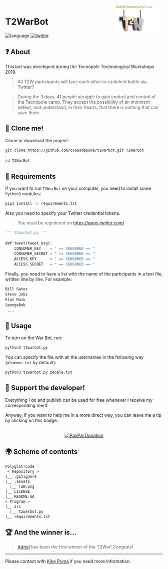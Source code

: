 <img src=".assets/T2W.png" align="right" width="150">

# T2WarBot
![language](https://img.shields.io/badge/language-python%203-blue.svg?style=for-the-badge) [![twitter](https://img.shields.io/badge/twitter-@t2_war-blue.svg?style=for-the-badge&logo=twitter)](https://twitter.com/t2_war)

:question: About
---

This bot was developed during the Tecnópole Technological Workshops 2019.

> All T2W participants will face each other in a pitched battle via... Twitter?

> During the 3 days, 41 people struggle to gain control and control of the Tecnópole camp. They accept the possibility of an imminent defeat, and understand, in their hearts, that there is nothing that can save them.



:vhs: Clone me!
----
Clone or download the project:

```sh
git clone https://github.com/cosasdepuma/t2warbot.git T2WarBot

cd T2WarBot
```

:electric_plug: Requirements
----
If you want to run `T2WarBot` on your computer, you need to install some `Python3` modules:

```sh
pip3 install -r requirements.txt
```

Also you need to specify your Twitter credential tokens. 

> You must be registered on https://apps.twitter.com/

```py
''' t2warbot.py '''

def tweet(tweet_msg):
    CONSUMER_KEY    = " == CENSORED == "
    CONSUMER_SECRET = " == CENSORED == "   
    ACCESS_KEY      = " == CENSORED == "    
    ACCESS_SECRET   = " == CENSORED == "
```

Finally, you need to have a list with the name of the participants in a text file, written line by line. For example:

```sh
Bill Gates
Steve Jobs
Elon Musk
SpongeBob
 ...
```

:runner: Usage
----
To turn on the War Bot, run:

```sh
python3 t2warbot.py
```

You can specify the file with all the usernames in the following way (`alumnos.txt` by default):

```sh
python3 t2warbot.py people.txt
```

:octopus: Support the developer!
----
Everything I do and publish can be used for free whenever I receive my corresponding merit.

Anyway, if you want to help me in a more direct way, you can leave me a tip by clicking on this badge:

<p align="center">
    </br>
    <a href="https://www.paypal.me/cosasdepuma/"><img src="https://img.shields.io/badge/Donate-PayPal-blue.svg?style=for-the-badge" alt="PayPal Donation"></img></a>
</p>


:earth_africa: Scheme of contents
----
```
Polyglot-Code
 < Repository >
|__ .gitignore
|__ .assets
  |__ T2W.png
|__ LICENSE
|__ README.md
< Program >
|__ src
  |__ t2warbot.py
|__ requirements.txt
```

:trophy: And the winner is...
----

> [Adriel](https://twitter.com/t2_war/status/1149673008715292672) has been the first winner of the T2War! Congrats!
----

Please contact with [Kike Puma](https://linkedin.com/in/kikepuma) if you need more information.
